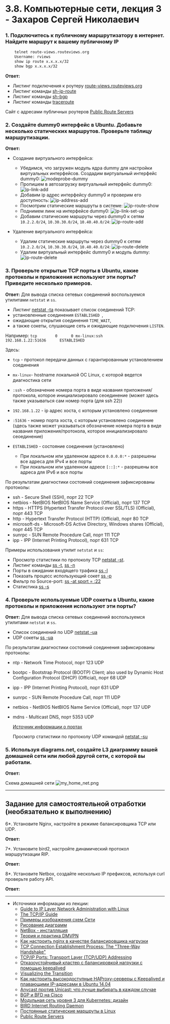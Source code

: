 # 3.8. Компьютерные сети, лекция 3 - Захаров Сергей Николаевич

### 1. Подключитесь к публичному маршрутизатору в интернет. Найдите маршрут к вашему публичному IP

```bash
    telnet route-views.routeviews.org
    Username: rviews
    show ip route x.x.x.x/32
    show bgp x.x.x.x/32
 ```
   **Ответ:**
   
   - Листинг подключения к роутеру [route-views.routeviews.org](route-views.bash)
   - Листинг команды [sh-ip-route](sh-ip-route.bash)
   - Листинг команды [sh-bgp](sh-bgp.bash)
   - Листинг команды [traceroute](traceroute.bash)

   Сайт с адресами публичных роутеров [Public Route Servers](http://www.routeservers.org/)
 
### 2. Создайте dummy0 интерфейс в Ubuntu. Добавьте несколько статических маршрутов. Проверьте таблицу маршрутизации.
 
   **Ответ:**
   
   * Создание виртуального интерфейса:
     - Убедимся, что загружен модуль ядра dummy для настройки виртуальных интерфейсов. Создадим виртуальный интерфейс dummy0:
       ![modeprobe-dummy](/03-sysadmin-08-net/img/image10.PNG)
     - Пропишем в автозагрузку виртуальный интерфейс dummy0:
       ![ip-link-add](/03-sysadmin-08-net/img/image11.PNG) 
     - Добавим ip адрес интерфейсу dummy0 и проверим его доступность:
       ![ip-address-add](/03-sysadmin-08-net/img/image12.PNG)
     - Посмотрим статические маршруты в системе:
       ![ip-route-show](/03-sysadmin-08-net/img/image13.PNG)
     - Поднимем линк на интерфейсе dummy0:
       ![ip-link-set-up](/03-sysadmin-08-net/img/image14.PNG)
     - Добавим статические маршруты через dummy0 к сетям ` 10.2.2.0/24 `, ` 10.30.30.0/24 `, ` 10.40.40.0/24 `:
       ![ip-route-add](/03-sysadmin-08-net/img/image19.PNG)

   * Удаление виртуального интерфейса: 
     - Удалим статические маршруты через dummy0 к сетям ` 10.2.2.0/24 `, ` 10.30.30.0/24 `, ` 10.40.40.0/24 `:
       ![ip-route-delete](/03-sysadmin-08-net/img/image20.PNG)
     - Удалим виртуальный интерфейс dummy0 и модуль dummy:
       ![ip-route-delete](/03-sysadmin-08-net/img/image18.PNG)
 
### 3. Проверьте открытые TCP порты в Ubuntu, какие протоколы и приложения используют эти порты? Приведите несколько примеров.
 
   **Ответ:**
   Для вывода списка сетевых соединений воспользуемся утилитами ` netstat ` и ` ss `.
   
   - Листинг [netstat -ta](netstat-ta.bash) показывает список соединений TCP:
   -  установленные соединения  `ESTABLISHED `, 
   -  ожидающие открытия соединения ` TIME_WAIT `, 
   -  а также сокеты, слушающие сеть и ожидающие подключения ` LISTEN `.

   Например: ` tcp        0      0 mx-linux:ssh            192.168.1.22:51636      ESTABLISHED `

   Здесь:
   - ` tcp ` - протокол передачи данных с гарантированным установлением соединения
   - ` mx-linux `- hostname локальной ОС Linux, с которой ведется диагностика сети
   - ` :ssh ` - обозначение номера порта в виде названия приложения/протокола, которое инициализировало сеоединение (может здесь также указываться сам номер порта (для ssh 22))
   - ` 192.168.1.22 ` - ip адрес хоста, с которым установлено соединение
   - ` :51636 ` - номер порта хоста, с которым установлено соединение (здесь также может указываться обозначение номера порта в виде названия приложения/протокола, 
   которое инициализировало сеоединение)
   - ` ESTABLISHED ` - состояние соединения (установлено)

     - При локальном или удаленном адресе ` 0.0.0.0:* ` - разрешены все адреса для IPv4 и все порты
     - При локальном или удаленном адресе ` [::]:* ` - разрешены все адреса для IPv6 и все порты

   По результатам диагностики состояний соединения зафиксированы протоколы:
   - ssh - Secure Shell (SSH), порт 22 TCP
   - netbios - NetBIOS NetBIOS Name Service (Official), порт 137 TCP
   - https - HTTPS (Hypertext Transfer Protocol over SSL/TLS) (Official), порт 443 TCP
   - http - Hypertext Transfer Protocol (HTTP) (Official), порт 80 TCP
   - microsoft-ds - Microsoft-DS Active Directory, Windows shares (Official), порт 445 TCP
   - sunrpc - SUN Remote Procedure Call, порт 111 TCP
   - ipp - IPP (Internet Printing Protocol), порт 631 TCP

   Примеры использования утилит ` netstat ` и ` ss `:
   - Просмотр статистики по протоколу TCP [netstat -st](netstat-st.bash).
   - Листинг команды [ss -t](browser-ss-t.bash), [ss -n](ss-n.bash)
   - Порты в ожидании входящего трафика [ss -l](ss-l.bash)
   - Показать процесс использующий сокет [ss -p](ss-p.bash)
   - Фильтр по Source-port: [ss -at sport = :22](ss-at-sport-22.bash)
   - Статистика [ss -s](ss-s.bash)
 
### 4. Проверьте используемые UDP сокеты в Ubuntu, какие протоколы и приложения используют эти порты?
 
   **Ответ:**
   Для вывода списка сетевых соединений воспользуемся утилитами ` netstat ` и ` ss `.
   
   - Список соединений по UDP [netstat -ua](netstat-ua)
   - UDP сокеты [ss -ua](ss-ua.bash)

   По результатам диагностики состояний соединения зафиксированы протоколы:
   - ntp - Network Time Protocol, порт 123 UDP
   - bootpc - Bootstrap Protocol (BOOTP) Client; also used by Dynamic Host Configuration Protocol (DHCP) (Official), порт 68 UDP
   - ipp - IPP (Internet Printing Protocol), порт 631 UDP
   - sunrpc - SUN Remote Procedure Call, порт 111 UDP
   - netbios - NetBIOS NetBIOS Name Service (Official), порт 137 UDP
   - mdns - Multicast DNS, порт 5353 UDP
    
       [Источник информации о портах](https://ru.adminsub.net/tcp-udp-port-finder)
    
     Просмотр статистики по протоколу UDP командой [netstat -su](netstat-su.bash)
 
### 5. Используя diagrams.net, создайте L3 диаграмму вашей домашней сети или любой другой сети, с которой вы работали. 
 
   **Ответ:**
     
 Схема домашней сети ![my_home_net.png](/03-sysadmin-08-net/img/my_home_net-3.png)
 
 ---
## Задание для самостоятельной отработки (необязательно к выполнению)

6*. Установите Nginx, настройте в режиме балансировщика TCP или UDP.
 
   **Ответ:**
 
7*. Установите bird2, настройте динамический протокол маршрутизации RIP.
 
   **Ответ:**
 
8*. Установите Netbox, создайте несколько IP префиксов, используя curl проверьте работу API.
 
   **Ответ:**
 

 ---
* Источники информации из лекции:
  - [Guide to IP Layer Network Administration with Linux](http://linux-ip.net/html/index.html)
  - [The TCP/IP Guide](http://www.tcpipguide.com/free/index.htm)
  - [Примеры изображения схем Сети](https://linkmeup.gitbook.io/sdsm/0.-planirovanie/1.-shemi-seti)
  - [Рисование диаграмм](https://app.diagrams.net/)
  - [NetBox - инсталляция](https://netbox.readthedocs.io/en/stable/installation/)
  - [Теория и практика DMVPN](https://linkmeup.gitbook.io/sdsm/7.-vpn/5.-dmvpn/0.-teoriya-i-praktika)
  - [Как настроить nginx в качестве балансировщика нагрузки](https://blog.listratenkov.com/kak-nastroit-nginx-v-kachestve-balansirovshhika-nagruzki/)
  - [TCP Connection Establishment Process: The "Three-Way Handshake"](http://www.tcpipguide.com/free/t_TCPConnectionEstablishmentProcessTheThreeWayHandsh-3.htm)
  - [TCP/IP Ports: Transport Layer (TCP/UDP) Addressing](http://www.tcpipguide.com/free/t_TCPIPPortsTransportLayerTCPUDPAddressing-2.htm)
  - [Отказоустойчивый кластер с балансировкой нагрузки с помощью keepalived](https://habr.com/ru/post/524688/)
  - [Visualizing the Transition](https://www.digitalocean.com/community/tutorials/how-to-set-up-highly-available-haproxy-servers-with-keepalived-and-floating-ips-on-ubuntu-14-04#visualizing-the-transition)
  - [Как настроить высокодоступные HAProxy-серверы с Keepalived и плавающими IP-адресами в Ubuntu 14.04](https://www.digitalocean.com/community/tutorials/how-to-set-up-highly-available-haproxy-servers-with-keepalived-and-floating-ips-on-ubuntu-14-04#visualizing-the-transition)
  - [Anycast против Unicast: что лучше выбирать в каждом случае](https://habr.com/ru/company/ruvds/blog/511050/)
  - [BGP и BFD на Cisco](http://ciao-cacao.blogspot.com/2011/12/bgp-bfd.html)
  - [Модульная сеть уровня 3 для Kubernetes: дизайн](https://blog.kintone.io/entry/neco/network-design)
  - [BIRD Internet Routing Daemon](https://bird.network.cz/?get_doc&f=bird.html)
  - [Постоянные статические маршруты в Linux](https://unix.stackexchange.com/questions/321687/what-is-the-best-way-to-add-a-permanent-route)
  - [Public Route Servers](http://www.routeservers.org/)
 
